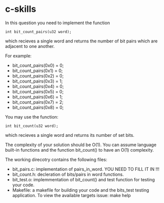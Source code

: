 c-skills
========
In this question you need to implement the function

    int bit_count_pairs(u32 word);

which recieves a single word and returns the number of bit pairs which are
adjacent to one another.

For example:
- bit_count_pairs(0x0) = 0;
- bit_count_pairs(0x1) = 0;
- bit_count_pairs(0x2) = 0;
- bit_count_pairs(0x3) = 1;
- bit_count_pairs(0x4) = 0;
- bit_count_pairs(0x5) = 0;
- bit_count_pairs(0x6) = 1;
- bit_count_pairs(0x7) = 2;
- bit_count_pairs(0x8) = 0;

You may use the function:

    int bit_count(u32 word);

which recieves a single word and returns its number of set bits.

The complexity of your solution should be O(1). You can assume language built-in
functions and the function bit_count() to have an O(1) complexity.

The working direcotry contains the following files:

- bit_pairs.c:      implementation of pairs_in_word.
                    YOU NEED TO FILL IT IN !!!
- bit_count.h:      decleration of bits/pairs in word functions.
- bit_test.o:       implemmentation of bit_count()
                    and test function for testing your code.
- Makefile:         a makefile for building your code and the bits_test
                    testing application.
                    To view the available targets issue: make help

